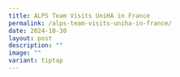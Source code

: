 ```yaml
---
title: ALPS Team Visits UniHA in France
permalink: /alps-team-visits-uniha-in-france/
date: 2024-10-30
layout: post
description: ""
image: ""
variant: tiptap
---
```

